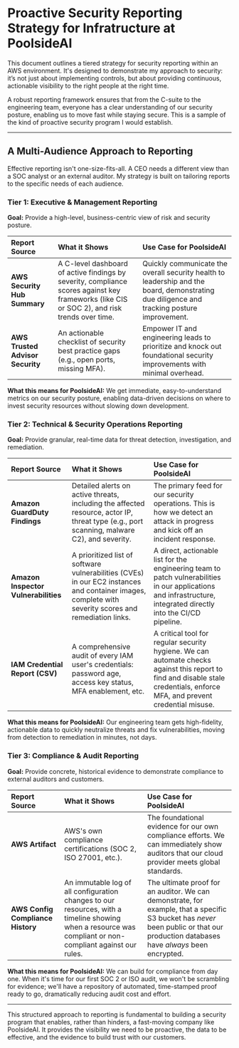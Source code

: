 # Proactive Security Reporting Strategy for Infratructure at PoolsideAI

This document outlines a tiered strategy for security reporting within an AWS environment. It's designed to demonstrate my approach to security: it’s not just about implementing controls, but about providing continuous, actionable visibility to the right people at the right time.

A robust reporting framework ensures that from the C-suite to the engineering team, everyone has a clear understanding of our security posture, enabling us to move fast while staying secure. This is a sample of the kind of proactive security program I would establish.

---

## A Multi-Audience Approach to Reporting

Effective reporting isn't one-size-fits-all. A CEO needs a different view than a SOC analyst or an external auditor. My strategy is built on tailoring reports to the specific needs of each audience.

### Tier 1: Executive & Management Reporting
**Goal:** Provide a high-level, business-centric view of risk and security posture.

| Report Source | What it Shows | Use Case for PoolsideAI |
| :--- | :--- | :--- |
| **AWS Security Hub Summary** | A C-level dashboard of active findings by severity, compliance scores against key frameworks (like CIS or SOC 2), and risk trends over time. | Quickly communicate the overall security health to leadership and the board, demonstrating due diligence and tracking posture improvement. |
| **AWS Trusted Advisor Security** | An actionable checklist of security best practice gaps (e.g., open ports, missing MFA). | Empower IT and engineering leads to prioritize and knock out foundational security improvements with minimal overhead. |

**What this means for PoolsideAI:** We get immediate, easy-to-understand metrics on our security posture, enabling data-driven decisions on where to invest security resources without slowing down development.

### Tier 2: Technical & Security Operations Reporting
**Goal:** Provide granular, real-time data for threat detection, investigation, and remediation.

| Report Source | What it Shows | Use Case for PoolsideAI |
| :--- | :--- | :--- |
| **Amazon GuardDuty Findings** | Detailed alerts on active threats, including the affected resource, actor IP, threat type (e.g., port scanning, malware C2), and severity. | The primary feed for our security operations. This is how we detect an attack in progress and kick off an incident response. |
| **Amazon Inspector Vulnerabilities** | A prioritized list of software vulnerabilities (CVEs) in our EC2 instances and container images, complete with severity scores and remediation links. | A direct, actionable list for the engineering team to patch vulnerabilities in our applications and infrastructure, integrated directly into the CI/CD pipeline. |
| **IAM Credential Report (CSV)** | A comprehensive audit of every IAM user's credentials: password age, access key status, MFA enablement, etc. | A critical tool for regular security hygiene. We can automate checks against this report to find and disable stale credentials, enforce MFA, and prevent credential misuse. |

**What this means for PoolsideAI:** Our engineering team gets high-fidelity, actionable data to quickly neutralize threats and fix vulnerabilities, moving from detection to remediation in minutes, not days.

### Tier 3: Compliance & Audit Reporting
**Goal:** Provide concrete, historical evidence to demonstrate compliance to external auditors and customers.

| Report Source | What it Shows | Use Case for PoolsideAI |
| :--- | :--- | :--- |
| **AWS Artifact** | AWS's own compliance certifications (SOC 2, ISO 27001, etc.). | The foundational evidence for our own compliance efforts. We can immediately show auditors that our cloud provider meets global standards. |
| **AWS Config Compliance History** | An immutable log of all configuration changes to our resources, with a timeline showing when a resource was compliant or non-compliant against our rules. | The ultimate proof for an auditor. We can demonstrate, for example, that a specific S3 bucket has *never* been public or that our production databases have *always* been encrypted. |

**What this means for PoolsideAI:** We can build for compliance from day one. When it's time for our first SOC 2 or ISO audit, we won't be scrambling for evidence; we'll have a repository of automated, time-stamped proof ready to go, dramatically reducing audit cost and effort.

---

This structured approach to reporting is fundamental to building a security program that enables, rather than hinders, a fast-moving company like PoolsideAI. It provides the visibility we need to be proactive, the data to be effective, and the evidence to build trust with our customers.